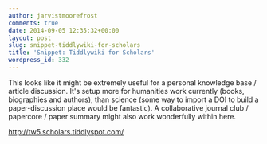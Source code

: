 ```yaml
---
author: jarvistmoorefrost
comments: true
date: 2014-09-05 12:35:32+00:00
layout: post
slug: snippet-tiddlywiki-for-scholars
title: 'Snippet: Tiddlywiki for Scholars'
wordpress_id: 332
---
```


This looks like it might be extremely useful for a personal knowledge base / article discussion. It's setup more for humanities work currently (books, biographies and authors), than science (some way to import a DOI to build a paper-discussion place would be fantastic). A collaborative journal club / papercore / paper summary might also work wonderfully within here.

http://tw5.scholars.tiddlyspot.com/
